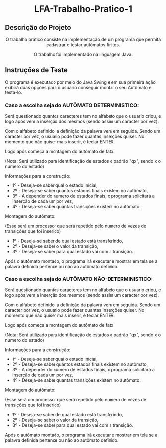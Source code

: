<h1 align="center">LFA-Trabalho-Pratico-1</h1>

## Descrição do Projeto
<p align="center">O trabalho prático consiste na implementação de um programa que permita cadastrar e testar autômatos finitos.</p>
<p align="center">O trabalho foi implementado na linguagem Java.</p>

## Instruções de Teste

O programa é executado por meio do Java Swing e em sua primeira ação exibirá duas opções para o usuario conseguir montar o seu Autômato e testa-lo. 

### Caso a escolha seja do AUTÔMATO DETERMINISTICO:

Será questionado quantos caracteres tem no alfabeto que o usuario criou, e logo após vem a inserção dos mesmos (sendo assim um caracter por vez).

Com o alfabeto definido, a definição da palavra vem em seguida. Sendo um caracter por vez, o usuario pode fazer quantas inserções quiser. No momento que não quiser mais inserir, é teclar ENTER.

Logo após começa a montagem do autômato de fato

(Nota: Será utilizado para identificação de estados o padrão "qx", sendo x o numero do estado)

Informações para a construção:

- 1º - Deseja-se saber qual o estado inicial,
- 2º - Deseja-se saber quantos estados finais existem no autômato,
- 3º - A depender do numero de estados finais, o programa solicitará a inserção de cada um por vez,
- 4º - Deseja-se saber quantas transições existem no autômato.

Montagem do autômato:

(Esse será um processor que será repetido pelo numero de vezes de transições que foi inserido)

- 1º - Deseja-se saber de qual estado está transferindo,
- 2º - Deseja-se saber o valor da transição,
- 3º - Deseja-se saber para qual estado vai com a transição.

Após o autômato montado, o programa irá executar e mostrar em tela se a palavra definida pertence ou não ao autômato definido.

### Caso a escolha seja do AUTÔMATO NÃO-DETERMINISTICO:

Será questionado quantos caracteres tem no alfabeto que o usuario criou, e logo após vem a inserção dos mesmos (sendo assim um caracter por vez).

Com o alfabeto definido, a definição da palavra vem em seguida. Sendo um caracter por vez, o usuario pode fazer quantas inserções quiser. No momento que não quiser mais inserir, é teclar ENTER.

Logo após começa a montagem do autômato de fato

(Nota: Será utilizado para identificação de estados o padrão "qx", sendo x o numero do estado)

Informações para a construção:

- 1º - Deseja-se saber qual o estado inicial,
- 2º - Deseja-se saber quantos estados finais existem no autômato,
- 3º - A depender do numero de estados finais, o programa solicitará a inserção de cada um por vez,
- 4º - Deseja-se saber quantas transições existem no autômato.

Montagem do autômato:

(Esse será um processor que será repetido pelo numero de vezes de transições que foi inserido)

- 1º - Deseja-se saber de qual estado está transferindo,
- 2º - Deseja-se saber o valor da transição,
- 3º - Deseja-se saber para qual estado vai com a transição.

Após o autômato montado, o programa irá executar e mostrar em tela se a palavra definida pertence ou não ao autômato definido.
